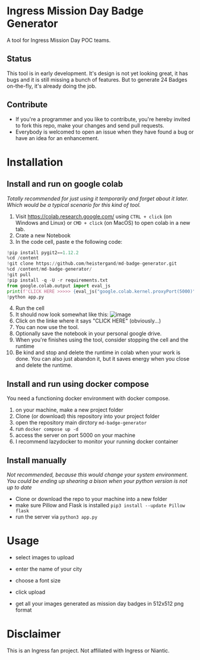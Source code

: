# Ingress Mission Day Badge Generator
A tool for Ingress Mission Day POC teams.

## Status
This tool is in early development. It's design is not yet looking great, it has bugs and it is still missing a bunch of features. But to generate 24 Badges on-the-fly, it's already doing the job.

## Contribute
- If you're a programmer and you like to contribute, you're hereby invited to fork this repo, make your changes and send pull requests.
- Everybody is welcomed to open an issue when they have found a bug or have an idea for an enhancement.

# Installation
## Install and run on google colab
_Totally recommended for just using it temporarily and forget about it later. Which would be a typical scenario for this kind of tool._
1. Visit https://colab.research.google.com/ using `CTRL + click` (on Windows and Linux)  or `CMD + click` (on MacOS) to open colab in a new tab.
2. Crate a new Notebook
3. In the code cell, paste e the following code:
```python
!pip install pygit2==1.12.2
%cd /content
!git clone https://github.com/heistergand/md-badge-generator.git
%cd /content/md-badge-generator/
!git pull
!pip install -q -U -r requirements.txt
from google.colab.output import eval_js
print(f'CLICK HERE >>>>> {eval_js("google.colab.kernel.proxyPort(5000)")} <<<<<<')
!python app.py
```
4. Run the cell
5. It should now look somewhat like this: ![image](https://github.com/Heistergand/MD-Badge-Generator/assets/16416532/0b2aa1ca-d1e6-4ea4-a3d6-7ff33b2b6492)
6. Click on the linke where it says "CLICK HERE" (obviously...)
7. You can now use the tool.
8. Optionally save the notebook in your personal google drive.
9. When you're finishes using the tool, consider stopping the cell and the runtime
10. Be kind and stop and delete the runtime in colab when your work is done. You can also just abandon it, but it saves energy when you close and delete the runtime.

## Install and run using docker compose
You need a functioning docker environment with docker compose.
1. on your machine, make a new project folder
2. Clone (or download) this repository into your project folder
3. open the repository main dirctory `md-badge-generator`
4. run `docker compose up -d`
5. access the server on port 5000 on your machine
6. I recommend lazydocker to monitor your running docker container

## Install manually
_Not recommended, because this would change your system environment. You could be ending up shearing a bison when your python version is not up to date_
- Clone or download the repo to your machine into a new folder
- make sure Pillow and Flask is installed `pip3 install --update Pillow flask`
- run the server via `python3 app.py`

# Usage
- select images to upload
- enter the name of your city
- choose a font size
- click upload

- get all your images generated as mission day badges in 512x512 png format

# Disclaimer
This is an Ingress fan project. Not affiliated with Ingress or Niantic.
